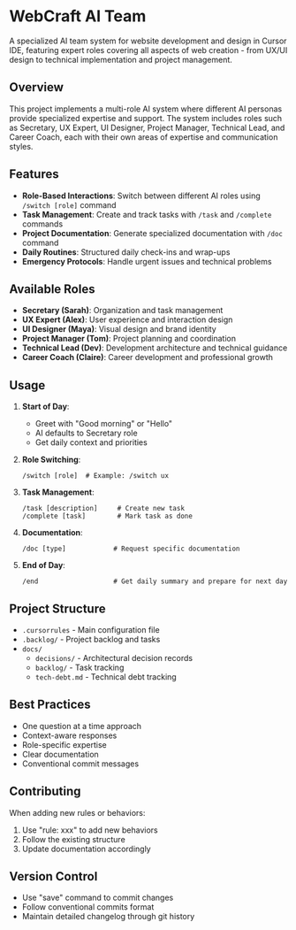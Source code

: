 # WebCraft AI Team

A specialized AI team system for website development and design in Cursor IDE, featuring expert roles covering all aspects of web creation - from UX/UI design to technical implementation and project management.

## Overview

This project implements a multi-role AI system where different AI personas provide specialized expertise and support. The system includes roles such as Secretary, UX Expert, UI Designer, Project Manager, Technical Lead, and Career Coach, each with their own areas of expertise and communication styles.

## Features

- **Role-Based Interactions**: Switch between different AI roles using `/switch [role]` command
- **Task Management**: Create and track tasks with `/task` and `/complete` commands
- **Project Documentation**: Generate specialized documentation with `/doc` command
- **Daily Routines**: Structured daily check-ins and wrap-ups
- **Emergency Protocols**: Handle urgent issues and technical problems

## Available Roles

- **Secretary (Sarah)**: Organization and task management
- **UX Expert (Alex)**: User experience and interaction design
- **UI Designer (Maya)**: Visual design and brand identity
- **Project Manager (Tom)**: Project planning and coordination
- **Technical Lead (Dev)**: Development architecture and technical guidance
- **Career Coach (Claire)**: Career development and professional growth

## Usage

1. **Start of Day**:

   - Greet with "Good morning" or "Hello"
   - AI defaults to Secretary role
   - Get daily context and priorities

2. **Role Switching**:

   ```
   /switch [role]  # Example: /switch ux
   ```

3. **Task Management**:

   ```
   /task [description]     # Create new task
   /complete [task]        # Mark task as done
   ```

4. **Documentation**:

   ```
   /doc [type]            # Request specific documentation
   ```

5. **End of Day**:
   ```
   /end                   # Get daily summary and prepare for next day
   ```

## Project Structure

- `.cursorrules` - Main configuration file
- `.backlog/` - Project backlog and tasks
- `docs/`
  - `decisions/` - Architectural decision records
  - `backlog/` - Task tracking
  - `tech-debt.md` - Technical debt tracking

## Best Practices

- One question at a time approach
- Context-aware responses
- Role-specific expertise
- Clear documentation
- Conventional commit messages

## Contributing

When adding new rules or behaviors:

1. Use "rule: xxx" to add new behaviors
2. Follow the existing structure
3. Update documentation accordingly

## Version Control

- Use "save" command to commit changes
- Follow conventional commits format
- Maintain detailed changelog through git history
